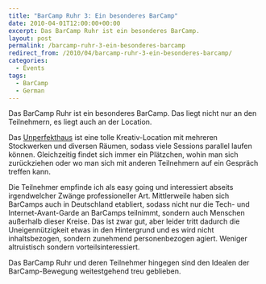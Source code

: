 ```yaml
---
title: "BarCamp Ruhr 3: Ein besonderes BarCamp"
date: 2010-04-01T12:00:00+00:00
excerpt: Das BarCamp Ruhr ist ein besonderes BarCamp.
layout: post
permalink: /barcamp-ruhr-3-ein-besonderes-barcamp
redirect_from: /2010/04/barcamp-ruhr-3-ein-besonderes-barcamp/
categories:
  - Events
tags:
  - BarCamp
  - German
---
```

Das BarCamp Ruhr ist ein besonderes BarCamp. Das liegt nicht nur an den Teilnehmern, es liegt auch an der Location.

Das [Unperfekthaus](http://www.unperfekthaus.de/) ist eine tolle Kreativ-Location mit mehreren Stockwerken und diversen Räumen, sodass viele Sessions parallel laufen können. Gleichzeitig findet sich immer ein Plätzchen, wohin man sich zurückziehen oder wo man sich mit anderen Teilnehmern auf ein Gespräch treffen kann.

Die Teilnehmer empfinde ich als easy going und interessiert abseits irgendwelcher Zwänge professioneller Art. Mittlerweile haben sich BarCamps auch in Deutschland etabliert, sodass nicht nur die Tech- und Internet-Avant-Garde an BarCamps teilnimmt, sondern auch Menschen außerhalb dieser Kreise. Das ist zwar gut, aber leider tritt dadurch die Uneigennützigkeit etwas in den Hintergrund und es wird nicht inhaltsbezogen, sondern zunehmend personenbezogen agiert. Weniger altruistisch sondern vorteilsinteressiert.

Das BarCamp Ruhr und deren Teilnehmer hingegen sind den Idealen der BarCamp-Bewegung weitestgehend treu geblieben.